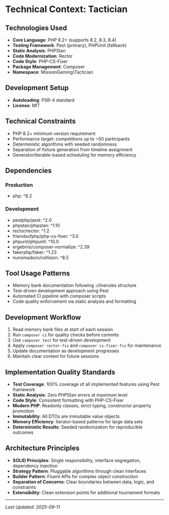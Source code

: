 # Technical Context: Tactician

## Technologies Used
- **Core Language**: PHP 8.2+ (supports 8.2, 8.3, 8.4)
- **Testing Framework**: Pest (primary), PHPUnit (fallback)
- **Static Analysis**: PHPStan
- **Code Modernization**: Rector
- **Code Style**: PHP-CS-Fixer
- **Package Management**: Composer
- **Namespace**: MissionGaming\Tactician

## Development Setup
- **Autoloading**: PSR-4 standard
- **License**: MIT

## Technical Constraints
- PHP 8.2+ minimum version requirement
- Performance target: competitions up to ~50 participants
- Deterministic algorithms with seeded randomness
- Separation of fixture generation from timeline assignment
- Generator/iterable-based scheduling for memory efficiency

## Dependencies
### Production
- php: ^8.2

### Development
- pestphp/pest: ^2.0
- phpstan/phpstan: ^1.10
- rector/rector: ^1.2
- friendsofphp/php-cs-fixer: ^3.0
- phpunit/phpunit: ^10.0
- ergebnis/composer-normalize: ^2.39
- fakerphp/faker: ^1.23
- nunomaduro/collision: ^8.5

## Tool Usage Patterns
- Memory bank documentation following .clinerules structure
- Test-driven development approach using Pest
- Automated CI pipeline with composer scripts
- Code quality enforcement via static analysis and formatting

## Development Workflow
1. Read memory bank files at start of each session
2. Run `composer ci` for quality checks before commits
3. Use `composer test` for test-driven development  
4. Apply `composer rector-fix` and `composer cs-fixer-fix` for maintenance
5. Update documentation as development progresses
6. Maintain clear context for future sessions

## Implementation Quality Standards
- **Test Coverage**: 100% coverage of all implemented features using Pest framework
- **Static Analysis**: Zero PHPStan errors at maximum level  
- **Code Style**: Consistent formatting with PHP-CS-Fixer
- **Modern PHP**: Readonly classes, strict typing, constructor property promotion
- **Immutability**: All DTOs are immutable value objects
- **Memory Efficiency**: Iterator-based patterns for large data sets
- **Deterministic Results**: Seeded randomization for reproducible outcomes

## Architecture Principles
- **SOLID Principles**: Single responsibility, interface segregation, dependency injection
- **Strategy Pattern**: Pluggable algorithms through clean interfaces
- **Builder Pattern**: Fluent APIs for complex object construction
- **Separation of Concerns**: Clear boundaries between data, logic, and constraints
- **Extensibility**: Clean extension points for additional tournament formats

---
*Last Updated: 2025-09-11*
